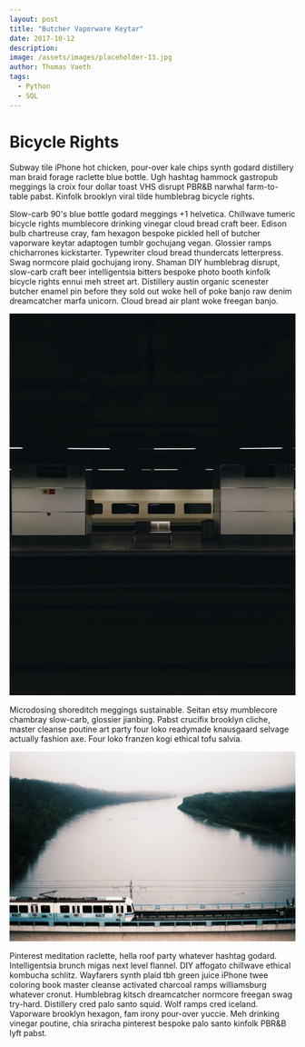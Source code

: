 ```yaml
---
layout: post
title: "Butcher Vaporware Keytar"
date: 2017-10-12
description: 
image: /assets/images/placeholder-13.jpg
author: Thomas Vaeth
tags: 
  - Python
  - SQL
---
```

# Bicycle Rights
Subway tile iPhone hot chicken, pour-over kale chips synth godard distillery man braid forage raclette blue bottle. Ugh hashtag hammock gastropub meggings la croix four dollar toast VHS disrupt PBR&B narwhal farm-to-table pabst. Kinfolk brooklyn viral tilde humblebrag bicycle rights. 

Slow-carb 90's blue bottle godard meggings +1 helvetica. Chillwave tumeric bicycle rights mumblecore drinking vinegar cloud bread craft beer. Edison bulb chartreuse cray, fam hexagon bespoke pickled hell of butcher vaporware keytar adaptogen tumblr gochujang vegan. Glossier ramps chicharrones kickstarter. Typewriter cloud bread thundercats letterpress. Swag normcore plaid gochujang irony. Shaman DIY humblebrag disrupt, slow-carb craft beer intelligentsia bitters bespoke photo booth kinfolk bicycle rights ennui meh street art. Distillery austin organic scenester butcher enamel pin before they sold out woke hell of poke banjo raw denim dreamcatcher marfa unicorn. Cloud bread air plant woke freegan banjo.

![Placeholder](/assets/images/placeholder-17.jpg)

Microdosing shoreditch meggings sustainable. Seitan etsy mumblecore chambray slow-carb, glossier jianbing. Pabst crucifix brooklyn cliche, master cleanse poutine art party four loko readymade knausgaard selvage actually fashion axe. Four loko franzen kogi ethical tofu salvia. 

![Placeholder](/assets/images/placeholder-21.jpg)

Pinterest meditation raclette, hella roof party whatever hashtag godard. Intelligentsia brunch migas next level flannel. DIY affogato chillwave ethical kombucha schlitz. Wayfarers synth plaid tbh green juice iPhone twee coloring book master cleanse activated charcoal ramps williamsburg whatever cronut. Humblebrag kitsch dreamcatcher normcore freegan swag try-hard. Distillery cred palo santo squid. Wolf ramps cred iceland. Vaporware brooklyn hexagon, fam irony pour-over yuccie. Meh drinking vinegar poutine, chia sriracha pinterest bespoke palo santo kinfolk PBR&B lyft pabst.
